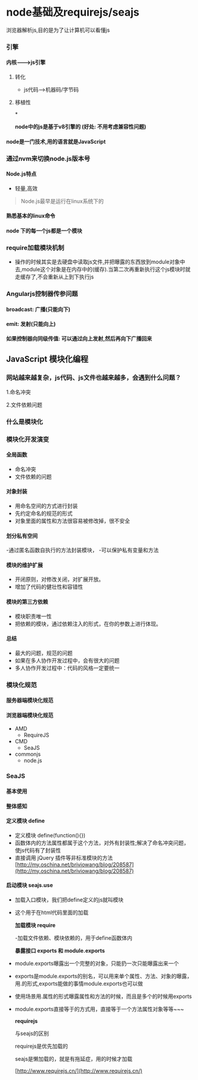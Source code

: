 # node基础及requirejs/seajs

浏览器解析js,目的是为了让计算机可以看懂js

### 引擎

#### 内核---&gt;js引擎

1. 转化 
   * js代码--&gt;机器码/字节码
2. 移植性

   \*

   **node中的js是基于v8引擎的 \(好处: 不用考虑兼容性问题\)**

#### node是一门技术,用的语言就是JavaScript

### 通过nvm来切换node.js版本号

#### Node.js特点

* 轻量,高效

> Node.js最早是运行在linux系统下的

#### 熟悉基本的linux命令

#### node 下的每一个js都是一个模块

### require加载模块机制

* 操作的时候其实是去硬盘中读取js文件,并把曝露的东西放到module对象中去,module这个对象是在内存中的\(缓存\).当第二次再重新执行这个js模块时就走缓存了,不会重新从上到下执行js

### Angularjs控制器传参问题

#### broadcast: 广播\(只能向下\)

#### emit: 发射\(只能向上\)

**如果控制器向同级传值: 可以通过向上发射,然后再向下广播回来**

## JavaScript 模块化编程

### 网站越来越复杂，js代码、js文件也越来越多，会遇到什么问题？

1.命名冲突

2.文件依赖问题

### 什么是模块化

### 模块化开发演变

#### 全局函数

* 命名冲突
* 文件依赖的问题

#### 对象封装

* 用命名空间的方式进行封装
* 先约定命名的规范的形式
* 对象里面的属性和方法很容易被修改掉，很不安全

#### 划分私有空间

-通过匿名函数自执行的方法封装模块， -可以保护私有变量和方法

#### 模块的维护扩展

* 开闭原则，对修改关闭，对扩展开放。
* 增加了代码的健壮性和容错性

#### 模块的第三方依赖

* 模块职责唯一性
* 把依赖的模块，通过依赖注入的形式，在你的参数上进行体现。

#### 总结

* 最大的问题，规范的问题
* 如果在多人协作开发过程中，会有很大的问题
* 多人协作开发过程中：代码的风格一定要统一

### 模块化规范

#### 服务器端模块化规范

#### 浏览器端模块化规范

* AMD
  * RequireJS
* CMD
  * SeaJS
* commonjs
  * node.js

### SeaJS

#### 基本使用

#### 整体感知

#### 定义模块 define

* 定义模块 define\(function\(\){}\)
* 函数体内的方法属性都属于这个方法，对外有封装性;解决了命名冲突问题，使js代码有了封装性
* 直接调用 jQuery 插件等非标准模块的方法 [http://my.oschina.net/briviowang/blog/208587](http://my.oschina.net/briviowang/blog/208587)

#### 启动模块 seajs.use

* 加载入口模块，我们把define定义的js就叫模块
* 这个用于在html代码里面的加载

  **加载模块 require**

  -加载文件依赖、模块依赖的，用于define函数体内

  **暴露接口 exports 和 module.exports**

* module.exports曝露出一个完整的对象，只能扔一次只能曝露出来一个

* exports是module.exports的别名，可以用来单个属性、方法、对象的曝露，用.的形式,exports能做的事情module.exports也可以做
* 使用场景用.属性的形式曝露属性和方法的时候，而且是多个的时候用exports
* module.exports直接等于的方式用，直接等于一个方法属性对象等等~~~

  **requirejs**

  与seajs的区别

  requirejs是优先加载的

  seajs是懒加载的，就是有拖延症，用的时候才加载

  [http://www.requirejs.cn/](http://www.requirejs.cn/)



